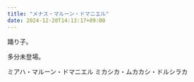```yaml
---
title: "メナス・マルーン・ドマニエル"
date: 2024-12-20T14:13:17+09:00
---
```

踊り子。

多分未登場。

ミアハ・マルーン・ドマニエル
ミカシカ・ムカカシ・ドルシラカ
